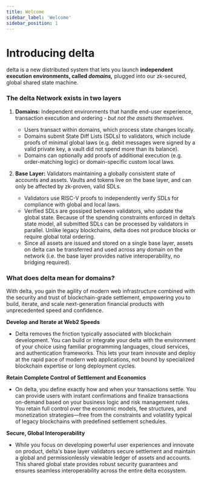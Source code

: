```yaml
---
title: Welcome
sidebar_label: 'Welcome'
sidebar_position: 1
---
```


# Introducing delta

delta is a new distributed system that lets you launch **independent execution environments, called *domains,*** plugged into our zk-secured, global shared state machine. 

### The delta Network exists in two layers
1. **Domains:** Independent environments that handle end-user experience, transaction execution and ordering - *but not the assets themselves*.
    - Users transact within domains, which process state changes locally.
    - Domains submit State Diff Lists (SDLs) to validators, which include proofs of minimal global laws (e.g. debit messages were signed by a valid private key, a vault did not spend more than its balance).
    - Domains can optionally add proofs of additional execution (e.g. order-matching logic) or domain-specific custom local laws.

2. **Base Layer:** Validators maintaining a globally consistent state of accounts and assets. Vaults and tokens live on the base layer, and can only be affected by zk-proven, valid SDLs.
    - Validators use RISC-V proofs to independently verify SDLs for compliance with global and local laws.
    - Verified SDLs are gossiped between validators, who update the global state. Because of the spending constraints enforced in delta’s state model, all submitted SDLs can be processed by validators in parallel. Unlike legacy blockchains, delta does not produce blocks or require global total ordering.
    - Since all assets are issued and stored on a single base layer, assets on delta can be transferred and used across any domain on the network (i.e. the base layer provides native interoperability, no bridging required).
    
### What does delta mean for domains?

With delta, you gain the agility of modern web infrastructure combined with the security and trust of blockchain-grade settlement, empowering you to build, iterate, and scale next-generation financial products with unprecedented speed and confidence.

**Develop and Iterate at Web2 Speeds**
- Delta removes the friction typically associated with blockchain development. You can build or integrate your delta with the environment of your choice using familiar programming languages, cloud services, and authentication frameworks. This lets your team innovate and deploy at the rapid pace of modern web applications, not bound by specialized blockchain expertise or long deployment cycles.

**Retain Complete Control of Settlement and Economics**
- On delta, you define exactly how and when your transactions settle. You can provide users with instant confirmations and finalize transactions on-demand based on your business logic and risk management rules. You retain full control over the economic models, fee structures, and monetization strategies—free from the constraints and volatility typical of legacy blockchains with predefined settlement schedules.

**Secure, Global Interoperability**
- While you focus on developing powerful user experiences and innovate on product, delta's base layer validators secure settlement and maintain a global and permissionlessly viewable ledger of assets and accounts. This shared global state provides robust security guarantees and ensures seamless interoperability across the entire delta ecosystem.